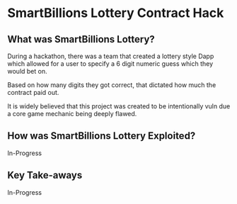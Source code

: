 SmartBillions Lottery Contract Hack
===============================================================================


What was SmartBillions Lottery?
-------------------------------------------------------------------------------
During a hackathon, there was a team that created a lottery style Dapp which 
allowed for a user to specify a 6 digit numeric guess which they would bet on.

Based on how many digits they got correct, that dictated how much the contract 
paid out. 

It is widely believed that this project was created to be intentionally vuln
due a core game mechanic being deeply flawed.



How was SmartBillions Lottery Exploited?
-------------------------------------------------------------------------------
In-Progress



Key Take-aways
-------------------------------------------------------------------------------
In-Progress
